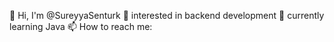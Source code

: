 👋 Hi, I'm @SureyyaSenturk 
👀 interested in backend development
🌱 currently learning Java
📫 How to reach me:


